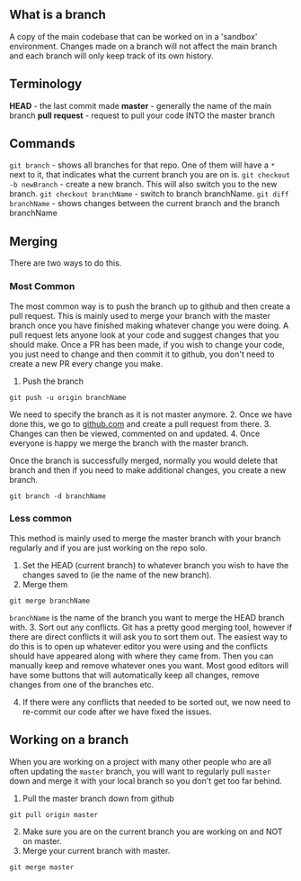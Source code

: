 ## What is a branch
A copy of the main codebase that can be worked on in a 'sandbox' environment. Changes made on a branch will not affect the main branch and each branch will only keep track of its own history.

## Terminology
**HEAD** - the last commit made
**master** - generally the name of the main branch
**pull request** - request to pull your code INTO the master branch

## Commands
`git branch` - shows all branches for that repo. One of them will have a `*` next to it, that indicates what the current branch you are on is.
`git checkout -b newBranch` - create a new branch. This will also switch you to the new branch.
`git checkout branchName` - switch to branch branchName.
`git diff branchName` - shows changes between the current branch and the branch branchName

## Merging
There are two ways to do this. 
### Most Common
The most common way is to push the branch up to github and then create a pull request. This is mainly used to merge your branch with the master branch once you have finished making whatever change you were doing. A pull request lets anyone look at your code and suggest changes that you should make. Once a PR has been made, if you wish to change your code, you just need to change and then commit it to github, you don't need to create a new PR every change you make. 

1. Push the branch
```shell
git push -u origin branchName
```
We need to specify the branch as it is not master anymore.
2. Once we have done this, we go to [github.com](https://www.github.com) and create a pull request from there.
3. Changes can then be viewed, commented on and updated. 
4. Once everyone is happy we merge the branch with the master branch.

Once the branch is successfully merged, normally you would delete that branch and then if you need to make additional changes, you create a new branch.
```shell
git branch -d branchName
```

### Less common
This method is mainly used to merge the master branch with your branch regularly and if you are just working on the repo solo.
1. Set the HEAD (current branch) to whatever branch you wish to have the changes saved to (ie the name of the new branch).
2. Merge them
```shell
git merge branchName
```
`branchName` is the name of the branch you want to merge the HEAD branch with.
3. Sort out any conflicts.
Git has a pretty good merging tool, however if there are direct conflicts it will ask you to sort them out. The easiest way to do this is to open up whatever editor you were using and the conflicts should have appeared along with where they came from. Then you can manually keep and remove whatever ones you want. Most good editors will have some buttons that will automatically keep all changes, remove changes from one of the branches etc.

4. If there were any conflicts that needed to be sorted out, we now need to re-commit our code after we have fixed the issues.

## Working on a branch
When you are working on a project with many other people who are all often updating the `master` branch, you will want to regularly pull `master` down and merge it with your local branch so you don't get too far behind.
1. Pull the master branch down from github
```shell
git pull origin master
```
2. Make sure you are on the current branch you are working on and NOT on master.
3. Merge your current branch with master.
```shell
git merge master
```